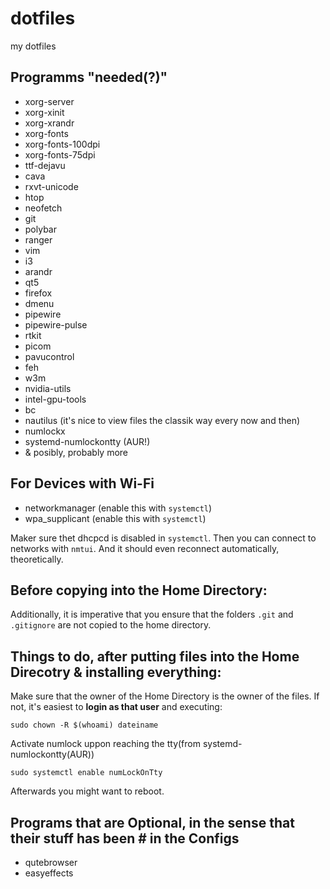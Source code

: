 # dotfiles
my dotfiles

## Programms "needed(?)"

 - xorg-server
 - xorg-xinit
 - xorg-xrandr
 - xorg-fonts 
 - xorg-fonts-100dpi 
 - xorg-fonts-75dpi 
 - ttf-dejavu
 - cava
 - rxvt-unicode
 - htop
 - neofetch
 - git
 - polybar
 - ranger
 - vim
 - i3 
 - arandr
 - qt5
 - firefox
 - dmenu
 - pipewire
 - pipewire-pulse
 - rtkit
 - picom
 - pavucontrol
 - feh
 - w3m
 - nvidia-utils
 - intel-gpu-tools
 - bc
 - nautilus (it's nice to view files the classik way every now and then)
 - numlockx
 - systemd-numlockontty (AUR!)
 - & posibly, probably more

## For Devices with Wi-Fi
 - networkmanager (enable this with `systemctl`)
 - wpa_supplicant (enable this with `systemctl`)

Maker sure thet dhcpcd is disabled in `systemctl`. Then you can connect to networks with `nmtui`. And it should even reconnect automatically, theoretically.


## Before copying into the Home Directory:
Additionally, it is imperative that you ensure that the folders `.git` and `.gitignore` are not copied to the home directory.


## Things to do, after putting files into the Home Direcotry & installing everything:

Make sure that the owner of the Home Directory is the owner of the files. If not, it's easiest to **login as that user** and executing: 
```
sudo chown -R $(whoami) dateiname
```

Activate numlock uppon reaching the tty(from systemd-numlockontty(AUR))
```
sudo systemctl enable numLockOnTty
```
Afterwards you might want to reboot.

 
## Programs that are Optional, in the sense that their stuff has been # in the Configs

 - qutebrowser
 - easyeffects
